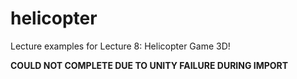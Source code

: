 # helicopter
Lecture examples for Lecture 8: Helicopter Game 3D!

**COULD NOT COMPLETE DUE TO UNITY FAILURE DURING IMPORT**
